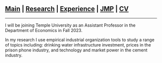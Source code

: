 
## [Main](https://gsileo.github.io/) | [Research](/research.html) | [Experience](/experience.html) | [JMP](/papers/sileo_jmp_infrastructure_investment.pdf) | [CV](/cv/sileo_cv.pdf)

* * *

I will be joining Temple University as an Assistant Professor in the Department of Economics in Fall 2023.

In my research I use empirical industrial organization tools to study a range of topics including: drinking water infrastructure investment, prices in the prison phone industry, and technology and market power in the cement industry. 

